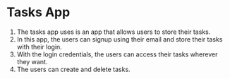 # Tasks App

1. The tasks app uses is an app that allows users to store their tasks.
2. In this app, the users can signup using their email and store their tasks with their login.
3. With the login credentials, the users can access their tasks wherever they want.
4. The users can create and delete tasks.